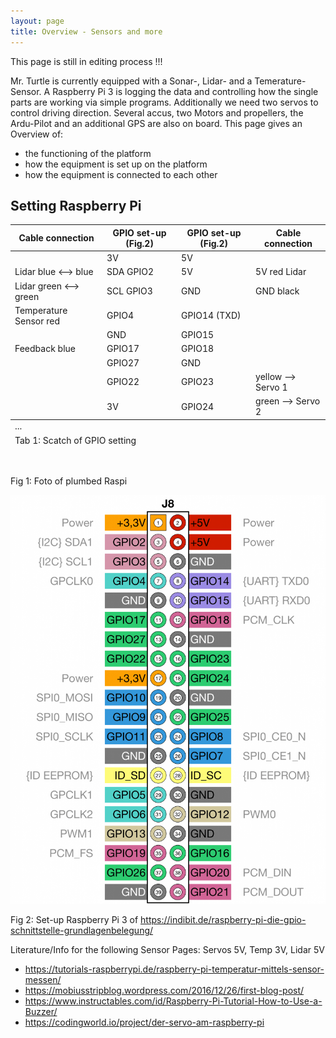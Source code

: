 ```yaml
---
layout: page
title: Overview - Sensors and more
---
```


<p> This page is still in editing process !!!

Mr. Turtle is currently equipped with a Sonar-, Lidar- and a Temerature-Sensor. A Raspberry Pi 3 is logging the data and controlling how the single parts are working via simple programs. Additionally we need two servos to control driving direction. Several accus, two Motors and propellers, the Ardu-Pilot and an additional GPS are also on board. This page gives an Overview of: </p>

<ul>
    <li>the functioning of the platform</li>
    <li>how the equipment is set up on the platform</li>
    <li>how the equipment is connected to each other</li>
</ul>
<h2>Setting Raspberry Pi</h2>
<div class="row 200%">
	<div class="6u 12u$(medium)">
        <div class="table-wrapper">
				<table class="alt">
					<thead>
						<tr>
							<th>Cable connection</th>
							<th>GPIO set-up (Fig.2)</th>
              <th>GPIO set-up (Fig.2)</th>
              <th>Cable connection</th>
						</tr>
					</thead>
					<tbody>
                        <tr>
							<td>   </td>
							<td>3V</td>
                            <td>5V</td>
                            <td>   </td>
						</tr>
						<tr>
							<td>Lidar blue <--> blue </td>
							<td>SDA GPIO2</td>
							<td>5V</td>
                            <td>5V red Lidar</td>
						</tr>
						<tr>
							<td>Lidar green <--> green </td>
							<td>SCL GPIO3</td>
							<td>GND</td>
                            <td>GND black</td>
						</tr>
						<tr>
							<td>Temperature Sensor red</td>
							<td>GPIO4</td>
							<td>GPIO14 (TXD)</td>
                            <td>   </td>
						</tr>
						<tr>
							<td>   </td>
							<td>GND</td>
                            <td>GPIO15</td>
							<td>   </td>
						</tr>
						<tr>
							<td>Feedback blue</td>
							<td>GPIO17</td>
							<td>GPIO18</td>
                            <td>   </td>
						</tr>
                        <tr>
                            <td>   </td>
							<td>GPIO27</td>
                            <td>GND</td>
							<td>   </td>
                        </tr>
                        <tr>
                            <td>   </td>
							<td>GPIO22</td>
                            <td>GPIO23</td>
							<td>yellow --> Servo 1</td>
                        </tr>
                        <tr>
                            <td>   </td>
							<td>3V</td>
                            <td>GPIO24</td>
							<td>green --> Servo 2</td>
                        </tr>
					</tbody>
                    <tfoot>
                        <td colspan="4">Tab 1: Scatch of GPIO setting</td>
					</tfoot>
					<tfoot>
                        <td colspan="4">...</td>
                    </tfoot>
				</table>     
    </div>
    <span class="image fit">
            <img src="" alt="" /></span>
            <p> Fig 1: Foto of plumbed Raspi </p>
</div>
    <div class="6u$ 12u$(medium)">
        <span class="image fit">
            <img src="assets/images/RaspberryPiGPIOBelegung-789x1024.png" alt="" /></span>
            <p> Fig 2: Set-up Raspberry Pi 3 of <a href="https://indibit.de/raspberry-pi-die-gpio-schnittstelle-grundlagenbelegung/">https://indibit.de/raspberry-pi-die-gpio-schnittstelle-grundlagenbelegung/</a></p>
</div>


<p> Literature/Info for the following Sensor Pages: Servos 5V, Temp 3V, Lidar 5V</p>

<ul>
    <li><a href="https://tutorials-raspberrypi.de/raspberry-pi-temperatur-mittels-sensor-messen/">https://tutorials-raspberrypi.de/raspberry-pi-temperatur-mittels-sensor-messen/</a></li>
    <li><a href="https://mobiusstripblog.wordpress.com/2016/12/26/first-blog-post/ ">https://mobiusstripblog.wordpress.com/2016/12/26/first-blog-post/ </a></li>
    <li><a href="https://www.instructables.com/id/Raspberry-Pi-Tutorial-How-to-Use-a-Buzzer/">https://www.instructables.com/id/Raspberry-Pi-Tutorial-How-to-Use-a-Buzzer/</a></li>
    <li><a href="https://codingworld.io/project/der-servo-am-raspberry-pi">https://codingworld.io/project/der-servo-am-raspberry-pi</a></li>
</ul>
